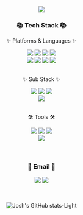 <div align=center>
<div align=center>
  <img src="https://capsule-render.vercel.app/api?type=waving&color=auto&height=200&section=header&text=Josh's%20GitHub!&fontSize=90" />
</div>
<div align=center>
	<h3>📚 Tech Stack 📚</h3>
	<p>✨ Platforms & Languages ✨</p>
</div>
<div align="center">
	<img src="https://img.shields.io/badge/Java-007396?style=flat&logo=Conda-Forge&logoColor=white" />
	<img src="https://img.shields.io/badge/Spring-6DB33F?style=flat&logo=Spring&logoColor=white" />
	<img src="https://img.shields.io/badge/Springboot-6DB33F?style=flat&logo=SpringBoot&logoColor=white" />
	<img src="https://img.shields.io/badge/MySQL-4479A1?style=flat&logo=MySQL&logoColor=white" />
	<br>
	<img src="https://img.shields.io/badge/Mybatis-000000?style=flat&logo=Fluentd&logoColor=white" />
	<img src="https://img.shields.io/badge/Thymeleaf-005F0F?style=flat&logo=thymeleaf&logoColor=white" />
	<img src="https://img.shields.io/badge/React-61DAFB?style=flat&logo=React&logoColor=white" />
	<img src="https://img.shields.io/badge/JavaScript-F7DF1E?style=flat&logo=Javascript&logoColor=white" />
</div>
<br>
<div align=center>
	<p>✨ Sub Stack ✨</p>
</div>
<div align="center">
<!-- 	<img src="https://img.shields.io/badge/JPA-6DB33F?style=flat&logo=Conda-Forge&logoColor=white" /> -->
	<img src="https://img.shields.io/badge/Axios-5A29E4?style=flat&logo=Axios&logoColor=white" />
	<img src="https://img.shields.io/badge/Redux-764ABC?style=flat&logo=redux&logoColor=white" />
	<img src="https://img.shields.io/badge/ReactRouter-CA4245?style=flat&logo=reactrouter&logoColor=white" />
<!-- 	<br>
	<img src="https://img.shields.io/badge/AmazonAWS-232F3E?style=flat&logo=amazonaws&logoColor=white" />
	<img src="https://img.shields.io/badge/KakaoAPI-FFCD00?style=flat&logo=kakao&logoColor=white" /> -->
	<br>
<!-- 	<img src="https://img.shields.io/badge/Firebase-FFCA28?style=flat&logo=Firebase&logoColor=white" /> -->
	<img src="https://img.shields.io/badge/Nginx-009639?style=flat&logo=Nginx&logoColor=white" />
</div>
<br>
<div align=center>
	<p>🛠 Tools 🛠</p>
</div>
<div align=center>
	<img src="https://img.shields.io/badge/Eclipse%20IDE-2C2255?style=flat&logo=EclipseIDE&logoColor=white" />
        <img src="https://img.shields.io/badge/Intellij%20IDEA-000000?style=flat&logo=IntellijIDEA&logoColor=white" />
  	<img src="https://img.shields.io/badge/VS%20Code-007ACC?style=flat&logo=visualstudiocode&logoColor=white" />
	<br>
<!-- 	<img src="https://img.shields.io/badge/Tomcat-F8DC75?style=flat&logo=ApacheTomcat&logoColor=white" /> -->
<!-- 	<img src="https://img.shields.io/badge/SVN-809CC9?style=flat&logo=Subversion&logoColor=white" /> -->
	<img src="https://img.shields.io/badge/GitHub-181717?style=flat&logo=GitHub&logoColor=white" />
</div>
<br><br>
<div align=center>
  <h3>📧 Email 📧</h3>
  <a href="mailto:whtkdgml3627@naver.com"><img src="https://img.shields.io/badge/Naver-03C75A?style=flat&logo=naver&logoColor=white&link=mailto:whtkdgml3627@naver.com"/></a>
  <a href="mailto:whtkdgml36271@gmail.com"><img src="https://img.shields.io/badge/Gmail-EA4335?style=flat&logo=gmail&logoColor=white&link=mailto:whtkdgml36271@gmail.com"/></a>
</div>
<br><br>
<div align=center>

  ![Josh's GitHub stats-Light](https://github-readme-stats.vercel.app/api?username=whtkdgml3627&show_icons=true&theme=dracula&count_private=true)
  
</div>
</div>

<!-- ![](./profile-3d-contrib/profile-night-rainbow.svg) -->

<!--
**whtkdgml3627/whtkdgml3627** is a ✨ _special_ ✨ repository because its `README.md` (this file) appears on your GitHub profile.
https://yermi.tistory.com/entry/%EA%BF%80%ED%8C%81-Github-Readme-%EC%98%88%EC%81%98%EA%B2%8C-%EA%BE%B8%EB%AF%B8%EA%B8%B0-Readme-Header-Badge-Widget-%EB%93%B1

<div align="center">
	<img src="https://img.shields.io/badge/JPA-6DB33F?style=flat&logo=Conda-Forge&logoColor=white" />
	<img src="https://img.shields.io/badge/Axios-5A29E4?style=flat&logo=Axios&logoColor=white" />
	<img src="https://img.shields.io/badge/Redux-764ABC?style=flat&logo=redux&logoColor=white" />
	<img src="https://img.shields.io/badge/ReactRouter-CA4245?style=flat&logo=reactrouter&logoColor=white" />
	<br>
	<img src="https://img.shields.io/badge/AmazonAWS-232F3E?style=flat&logo=amazonaws&logoColor=white" />
	<img src="https://img.shields.io/badge/KakaoAPI-FFCD00?style=flat&logo=kakao&logoColor=white" />
	<br>
	<img src="https://img.shields.io/badge/Firebase-FFCA28?style=flat&logo=Firebase&logoColor=white" />
	<img src="https://img.shields.io/badge/Nginx-009639?style=flat&logo=Nginx&logoColor=white" />
</div>

Here are some ideas to get you started:

- 🔭 I’m currently working on ...
- 🌱 I’m currently learning ...
- 👯 I’m looking to collaborate on ...
- 🤔 I’m looking for help with ...
- 💬 Ask me about ...
- 📫 How to reach me: ...
- 😄 Pronouns: ...
- ⚡ Fun fact: ...
-->
